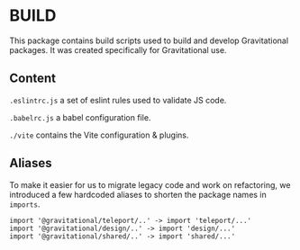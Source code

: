 # BUILD

This package contains build scripts used to build and develop
Gravitational packages. It was created specifically for Gravitational use.

## Content

`.eslintrc.js` a set of eslint rules used to validate JS code.

`.babelrc.js` a babel configuration file.

`./vite` contains the Vite configuration & plugins.

## Aliases

To make it easier for us to migrate legacy code and work on refactoring,
we introduced a few hardcoded aliases to shorten the package names in `imports`.

```
import '@gravitational/teleport/..' -> import 'teleport/...'
import '@gravitational/design/..' -> import 'design/...'
import '@gravitational/shared/..' -> import 'shared/...'
```
